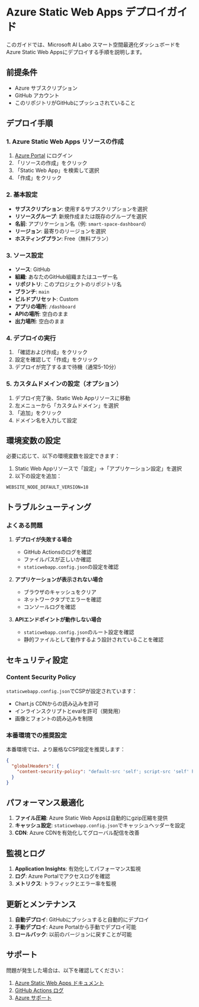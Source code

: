 # Azure Static Web Apps デプロイガイド

このガイドでは、Microsoft AI Labo スマート空間最適化ダッシュボードをAzure Static Web Appsにデプロイする手順を説明します。

## 前提条件

- Azure サブスクリプション
- GitHub アカウント
- このリポジトリがGitHubにプッシュされていること

## デプロイ手順

### 1. Azure Static Web Apps リソースの作成

1. [Azure Portal](https://portal.azure.com) にログイン
2. 「リソースの作成」をクリック
3. 「Static Web App」を検索して選択
4. 「作成」をクリック

### 2. 基本設定

- **サブスクリプション**: 使用するサブスクリプションを選択
- **リソースグループ**: 新規作成または既存のグループを選択
- **名前**: アプリケーション名（例: `smart-space-dashboard`）
- **リージョン**: 最寄りのリージョンを選択
- **ホスティングプラン**: Free（無料プラン）

### 3. ソース設定

- **ソース**: GitHub
- **組織**: あなたのGitHub組織またはユーザー名
- **リポジトリ**: このプロジェクトのリポジトリ名
- **ブランチ**: `main`
- **ビルドプリセット**: Custom
- **アプリの場所**: `/dashboard`
- **APIの場所**: 空白のまま
- **出力場所**: 空白のまま

### 4. デプロイの実行

1. 「確認および作成」をクリック
2. 設定を確認して「作成」をクリック
3. デプロイが完了するまで待機（通常5-10分）

### 5. カスタムドメインの設定（オプション）

1. デプロイ完了後、Static Web Appリソースに移動
2. 左メニューから「カスタムドメイン」を選択
3. 「追加」をクリック
4. ドメイン名を入力して設定

## 環境変数の設定

必要に応じて、以下の環境変数を設定できます：

1. Static Web Appリソースで「設定」→「アプリケーション設定」を選択
2. 以下の設定を追加：

```
WEBSITE_NODE_DEFAULT_VERSION=18
```

## トラブルシューティング

### よくある問題

1. **デプロイが失敗する場合**
   - GitHub Actionsのログを確認
   - ファイルパスが正しいか確認
   - `staticwebapp.config.json`の設定を確認

2. **アプリケーションが表示されない場合**
   - ブラウザのキャッシュをクリア
   - ネットワークタブでエラーを確認
   - コンソールログを確認

3. **APIエンドポイントが動作しない場合**
   - `staticwebapp.config.json`のルート設定を確認
   - 静的ファイルとして動作するよう設計されていることを確認

## セキュリティ設定

### Content Security Policy

`staticwebapp.config.json`でCSPが設定されています：

- Chart.js CDNからの読み込みを許可
- インラインスクリプトとevalを許可（開発用）
- 画像とフォントの読み込みを制限

### 本番環境での推奨設定

本番環境では、より厳格なCSP設定を推奨します：

```json
{
  "globalHeaders": {
    "content-security-policy": "default-src 'self'; script-src 'self' https://cdn.jsdelivr.net; style-src 'self' 'unsafe-inline'; img-src 'self' data:; font-src 'self';"
  }
}
```

## パフォーマンス最適化

1. **ファイル圧縮**: Azure Static Web Appsは自動的にgzip圧縮を提供
2. **キャッシュ設定**: `staticwebapp.config.json`でキャッシュヘッダーを設定
3. **CDN**: Azure CDNを有効化してグローバル配信を改善

## 監視とログ

1. **Application Insights**: 有効化してパフォーマンス監視
2. **ログ**: Azure Portalでアクセスログを確認
3. **メトリクス**: トラフィックとエラー率を監視

## 更新とメンテナンス

1. **自動デプロイ**: GitHubにプッシュすると自動的にデプロイ
2. **手動デプロイ**: Azure Portalから手動でデプロイ可能
3. **ロールバック**: 以前のバージョンに戻すことが可能

## サポート

問題が発生した場合は、以下を確認してください：

1. [Azure Static Web Apps ドキュメント](https://docs.microsoft.com/azure/static-web-apps/)
2. [GitHub Actions ログ](https://github.com/your-repo/actions)
3. [Azure サポート](https://azure.microsoft.com/support/)
